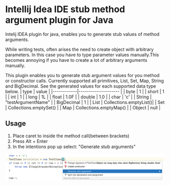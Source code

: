 # Intellij Idea IDE stub method argument plugin for Java
Intelij IDEA plugin for java, enables you to generate stub values of method arguments.

While writing tests, often arises the need to create object with arbitrary parameters. In this case you have to type parameter values manually.This becomes annoying if you have to create a lot of arbitrary arguments manually. 

This plugin enables you to generate stub argument values for you method or constructor calls.
Currently supported all primitives, List, Set, Map, String and BigDecimal.
See the generated values for each supported data type below.
| type       | value                  |
|------------|--------------------    |
| byte       | 1                      |
| short      | 1                      |
| int        | 1                      |
| long       | 1L                     |
| float      | 1.0F                   |
| double     | 1.0                    |
| char       | 'c'                    |
| String     | "testArgumentName"     |
| BigDecimal | 1                      |
| List       | Collections.emptyList()|
| Set        | Collections.emptySet() |
| Map        | Collections.emptyMap() |
| Object     | null                   |

## Usage
1. Place caret to inside the method call(between brackets)
2. Press Alt + Enter
3. In the intentions pop up select: "Generate stub arguments"

![Demo](demo.png?raw=true)
